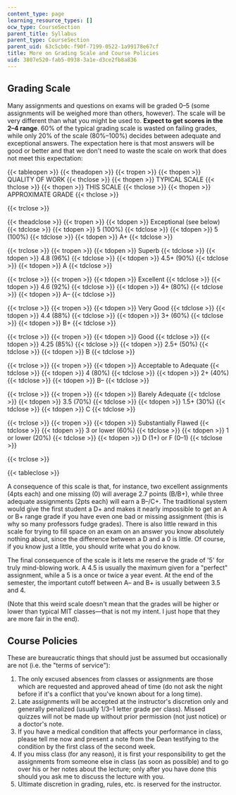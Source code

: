 ```yaml
---
content_type: page
learning_resource_types: []
ocw_type: CourseSection
parent_title: Syllabus
parent_type: CourseSection
parent_uid: 63c5cb0c-f90f-7199-0522-1a99178e67cf
title: More on Grading Scale and Course Policies
uid: 3807e520-fab5-0938-3a1e-d3ce2fb8a836
---
```


Grading Scale
-------------

Many assignments and questions on exams will be graded 0–5 (some assignments will be weighed more than others, however). The scale will be very different than what you might be used to. **Expect to get scores in the 2–4 range**. 60% of the typical grading scale is wasted on failing grades, while only 20% of the scale (80%–100%) decides between adequate and exceptional answers. The expectation here is that most answers will be good or better and that we don't need to waste the scale on work that does not meet this expectation:

{{< tableopen >}}
{{< theadopen >}}
{{< tropen >}}
{{< thopen >}}
QUALITY OF WORK
{{< thclose >}}
{{< thopen >}}
TYPICAL SCALE
{{< thclose >}}
{{< thopen >}}
THIS SCALE
{{< thclose >}}
{{< thopen >}}
APPROXIMATE GRADE
{{< thclose >}}

{{< trclose >}}

{{< theadclose >}}
{{< tropen >}}
{{< tdopen >}}
Exceptional (see below)
{{< tdclose >}}
{{< tdopen >}}
5 (100%)
{{< tdclose >}}
{{< tdopen >}}
5 (100%)
{{< tdclose >}}
{{< tdopen >}}
A+
{{< tdclose >}}

{{< trclose >}}
{{< tropen >}}
{{< tdopen >}}
Superb
{{< tdclose >}}
{{< tdopen >}}
4.8 (96%)
{{< tdclose >}}
{{< tdopen >}}
4.5+ (90%)
{{< tdclose >}}
{{< tdopen >}}
A
{{< tdclose >}}

{{< trclose >}}
{{< tropen >}}
{{< tdopen >}}
Excellent
{{< tdclose >}}
{{< tdopen >}}
4.6 (92%)
{{< tdclose >}}
{{< tdopen >}}
4+ (80%)
{{< tdclose >}}
{{< tdopen >}}
A–
{{< tdclose >}}

{{< trclose >}}
{{< tropen >}}
{{< tdopen >}}
Very Good
{{< tdclose >}}
{{< tdopen >}}
4.4 (88%)
{{< tdclose >}}
{{< tdopen >}}
3+ (60%)
{{< tdclose >}}
{{< tdopen >}}
B+
{{< tdclose >}}

{{< trclose >}}
{{< tropen >}}
{{< tdopen >}}
Good
{{< tdclose >}}
{{< tdopen >}}
4.25 (85%)
{{< tdclose >}}
{{< tdopen >}}
2.5+ (50%)
{{< tdclose >}}
{{< tdopen >}}
B
{{< tdclose >}}

{{< trclose >}}
{{< tropen >}}
{{< tdopen >}}
Acceptable to Adequate
{{< tdclose >}}
{{< tdopen >}}
4 (80%)
{{< tdclose >}}
{{< tdopen >}}
2+ (40%)
{{< tdclose >}}
{{< tdopen >}}
B–
{{< tdclose >}}

{{< trclose >}}
{{< tropen >}}
{{< tdopen >}}
Barely Adequate
{{< tdclose >}}
{{< tdopen >}}
3.5 (70%)
{{< tdclose >}}
{{< tdopen >}}
1.5+ (30%)
{{< tdclose >}}
{{< tdopen >}}
C
{{< tdclose >}}

{{< trclose >}}
{{< tropen >}}
{{< tdopen >}}
Substantially Flawed
{{< tdclose >}}
{{< tdopen >}}
3 or lower (60%)
{{< tdclose >}}
{{< tdopen >}}
1 or lower (20%)
{{< tdclose >}}
{{< tdopen >}}
D (1+) or F (0–1)
{{< tdclose >}}

{{< trclose >}}

{{< tableclose >}}

A consequence of this scale is that, for instance, two excellent assignments (4pts each) and one missing (0) will average 2.7 points (B/B+), while three adequate assignments (2pts each) will earn a B–/C+. The traditional system would give the first student a D+ and makes it nearly impossible to get an A or B+ range grade if you have even one bad or missing assignment (this is why so many professors fudge grades). There is also little reward in this scale for trying to fill space on an exam on an answer you know absolutely nothing about, since the difference between a D and a 0 is little. Of course, if you know just a little, you should write what you do know.

The final consequence of the scale is it lets me reserve the grade of '5' for truly mind-blowing work. A 4.5 is usually the maximum given for a "perfect" assignment, while a 5 is a once or twice a year event. At the end of the semester, the important cutoff between A– and B+ is usually between 3.5 and 4.

(Note that this weird scale doesn't mean that the grades will be higher or lower than typical MIT classes—that is not my intent. I just hope that they are more fair in the end).

Course Policies
---------------

These are bureaucratic things that should just be assumed but occasionally are not (i.e. the "terms of service"):

1.  The only excused absences from classes or assignments are those which are requested and approved ahead of time (do not ask the night before if it's a conflict that you've known about for a long time).
2.  Late assignments will be accepted at the instructor's discretion only and generally penalized (usually 1/3–1 letter grade per class). Missed quizzes will not be made up without prior permission (not just notice) or a doctor's note.
3.  If you have a medical condition that affects your performance in class, please tell me now and present a note from the Dean testifying to the condition by the first class of the second week.
4.  If you miss class (for any reason), it is first your responsibility to get the assignments from someone else in class (as soon as possible) and to go over his or her notes about the lecture; only after you have done this should you ask me to discuss the lecture with you.
5.  Ultimate discretion in grading, rules, etc. is reserved for the instructor.
